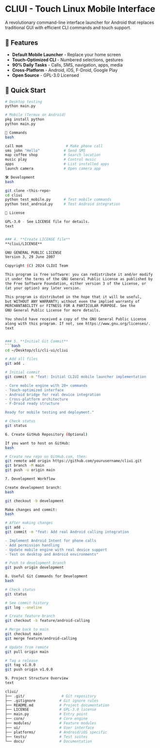 # CLIUI - Touch Linux Mobile Interface

A revolutionary command-line interface launcher for Android that replaces traditional GUI with efficient CLI commands and touch support.

## 🎯 Features

- **Default Mobile Launcher** - Replace your home screen
- **Touch-Optimized CLI** - Numbered selections, gestures
- **90% Daily Tasks** - Calls, SMS, navigation, apps, media
- **Cross-Platform** - Android, iOS, F-Droid, Google Play
- **Open Source** - GPL-3.0 Licensed

## 🚀 Quick Start

```bash
# Desktop testing
python main.py

# Mobile (Termux on Android)
pkg install python
python main.py

📱 Commands
bash

call mom                    # Make phone call
sms john "Hello"           # Send SMS
map coffee shop            # Search location
music play                 # Control music
apps                       # List installed apps
launch camera              # Open camera app

🛠️ Development
bash

git clone <this-repo>
cd cliui
python test_mobile.py      # Test mobile commands
python test_android.py     # Test Android integration

📄 License

GPL-3.0 - See LICENSE file for details.
text


### 4. **Create LICENSE file**
**cliui/LICENSE**

GNU GENERAL PUBLIC LICENSE
Version 3, 29 June 2007

Copyright (C) 2024 CLIUI Team

This program is free software: you can redistribute it and/or modify
it under the terms of the GNU General Public License as published by
the Free Software Foundation, either version 3 of the License, or
(at your option) any later version.

This program is distributed in the hope that it will be useful,
but WITHOUT ANY WARRANTY; without even the implied warranty of
MERCHANTABILITY or FITNESS FOR A PARTICULAR PURPOSE. See the
GNU General Public License for more details.

You should have received a copy of the GNU General Public License
along with this program. If not, see https://www.gnu.org/licenses/.
text


### 5. **Initial Git Commit**
```bash
cd ~/Desktop/cli/cli-ui/cliui

# Add all files
git add .

# Initial commit
git commit -m "feat: Initial CLIUI mobile launcher implementation

- Core mobile engine with 20+ commands
- Touch-optimized interface
- Android bridge for real device integration
- Cross-platform architecture
- F-Droid ready structure

Ready for mobile testing and deployment."

# Check status
git status

6. Create GitHub Repository (Optional)

If you want to host on GitHub:
bash

# Create new repo on GitHub.com, then:
git remote add origin https://github.com/yourusername/cliui.git
git branch -M main
git push -u origin main

7. Development Workflow

Create development branch:
bash

git checkout -b development

Make changes and commit:
bash

# After making changes
git add .
git commit -m "feat: Add real Android calling integration

- Implement Android Intent for phone calls
- Add permission handling
- Update mobile engine with real device support
- Test on desktop and Android environments"

# Push to development branch
git push origin development

8. Useful Git Commands for Development
bash

# Check status
git status

# See commit history
git log --oneline

# Create feature branch
git checkout -b feature/android-calling

# Merge back to main
git checkout main
git merge feature/android-calling

# Update from remote
git pull origin main

# Tag a release
git tag v1.0.0
git push origin v1.0.0

9. Project Structure Overview
text

cliui/
├── .git/                 # Git repository
├── .gitignore           # Git ignore rules
├── README.md            # Project documentation
├── LICENSE              # GPL-3.0 license
├── main.py              # Entry point
├── core/                # Core engine
├── modules/             # Feature modules
├── ui/                  # User interface
├── platforms/           # Android/iOS specific
├── tests/               # Test suites
└── docs/                # Documentation
